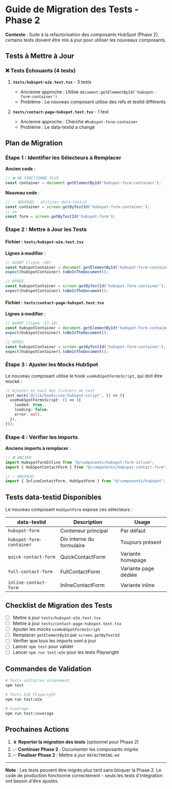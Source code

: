 # Guide de Migration des Tests - Phase 2

**Contexte** : Suite à la refactorisation des composants HubSpot (Phase 2), certains tests doivent être mis à jour pour utiliser les nouveaux composants.

## Tests à Mettre à Jour

### ❌ Tests Échouants (4 tests)

1. **`tests/hubspot-e2e.test.tsx`** - 3 tests
   - Ancienne approche : Utilise `document.getElementById('hubspot-form-container')`
   - Problème : Le nouveau composant utilise des refs et testId différents

2. **`tests/contact-page-hubspot.test.tsx`** - 1 test
   - Ancienne approche : Cherche `#hubspot-form-container`
   - Problème : Le data-testid a changé

## Plan de Migration

### Étape 1 : Identifier les Sélecteurs à Remplacer

**Ancien code** :
```typescript
// ❌ NE FONCTIONNE PLUS
const container = document.getElementById('hubspot-form-container');
```

**Nouveau code** :
```typescript
// ✅ NOUVEAU - Utiliser data-testid
const container = screen.getByTestId('hubspot-form-container');
// ou
const form = screen.getByTestId('hubspot-form');
```

### Étape 2 : Mettre à Jour les Tests

#### **Fichier : `tests/hubspot-e2e.test.tsx`**

**Lignes à modifier** :
```typescript
// AVANT (ligne ~40)
const hubspotContainer = document.getElementById('hubspot-form-container');
expect(hubspotContainer).toBeInTheDocument();

// APRÈS
const hubspotContainer = screen.getByTestId('hubspot-form-container');
expect(hubspotContainer).toBeInTheDocument();
```

#### **Fichier : `tests/contact-page-hubspot.test.tsx`**

**Lignes à modifier** :
```typescript
// AVANT (ligne ~17-18)
const hubspotContainer = document.getElementById('hubspot-form-container');
expect(hubspotContainer).toBeInTheDocument();

// APRÈS
const hubspotContainer = screen.getByTestId('hubspot-form-container');
expect(hubspotContainer).toBeInTheDocument();
```

### Étape 3 : Ajuster les Mocks HubSpot

Le nouveau composant utilise le hook `useHubSpotFormsScript`, qui doit être mocké :

```typescript
// Ajouter en haut des fichiers de test
jest.mock('@/lib/hooks/use-hubspot-script', () => ({
  useHubSpotFormsScript: () => ({
    loaded: true,
    loading: false,
    error: null,
  }),
}));
```

### Étape 4 : Vérifier les Imports

**Anciens imports à remplacer** :
```typescript
// ❌ ANCIEN
import HubspotFormInline from "@/components/hubspot-form-inline";
import { HubSpotContactForm } from "@/components/hubspot-contact-form";

// ✅ NOUVEAU
import { InlineContactForm, HubSpotForm } from "@/components/hubspot";
```

## Tests data-testid Disponibles

Le nouveau composant `HubSpotForm` expose ces sélecteurs :

| data-testid | Description | Usage |
|-------------|-------------|-------|
| `hubspot-form` | Conteneur principal | Par défaut |
| `hubspot-form-container` | Div interne du formulaire | Toujours présent |
| `quick-contact-form` | QuickContactForm | Variante homepage |
| `full-contact-form` | FullContactForm | Variante page dédiée |
| `inline-contact-form` | InlineContactForm | Variante inline |

## Checklist de Migration des Tests

- [ ] Mettre à jour `tests/hubspot-e2e.test.tsx`
- [ ] Mettre à jour `tests/contact-page-hubspot.test.tsx`
- [ ] Ajouter les mocks `useHubSpotFormsScript`
- [ ] Remplacer `getElementById` par `screen.getByTestId`
- [ ] Vérifier que tous les imports sont à jour
- [ ] Lancer `npm test` pour valider
- [ ] Lancer `npm run test:e2e` pour les tests Playwright

## Commandes de Validation

```bash
# Tests unitaires uniquement
npm test

# Tests E2E Playwright
npm run test:e2e

# Coverage
npm run test:coverage
```

## Prochaines Actions

1. ⏸️ **Reporter la migration des tests** (optionnel pour Phase 2)
2. ✅ **Continuer Phase 2** : Documenter les composants migrés
3. ✅ **Finaliser Phase 2** : Mettre à jour `REFACTORING.md`

---

**Note** : Les tests peuvent être migrés plus tard sans bloquer la Phase 2. Le code de production fonctionne correctement - seuls les tests d'intégration ont besoin d'être ajustés.
